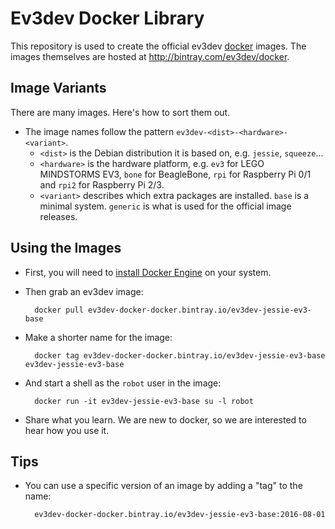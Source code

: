 Ev3dev Docker Library
=====================

This repository is used to create the official ev3dev [docker] images.
The images themselves are hosted at http://bintray.com/ev3dev/docker.

[docker]: https://www.docker.com


Image Variants
--------------

There are many images. Here's how to sort them out.

* The image names follow the pattern `ev3dev-<dist>-<hardware>-<variant>`.
    * `<dist>` is the Debian distribution it is based on, e.g. `jessie`, `squeeze`...
    * `<hardware>` is the hardware platform, e.g. `ev3` for LEGO MINDSTORMS EV3,
      `bone` for BeagleBone, `rpi` for Raspberry Pi 0/1 and `rpi2` for Raspberry
      Pi 2/3.
    * `<variant>` describes which extra packages are installed. `base` is a minimal
    system. `generic` is what is used for the official image releases.


Using the Images
----------------

* First, you will need to [install Docker Engine] on your system.
* Then grab an ev3dev image:

        docker pull ev3dev-docker-docker.bintray.io/ev3dev-jessie-ev3-base

* Make a shorter name for the image:

        docker tag ev3dev-docker-docker.bintray.io/ev3dev-jessie-ev3-base ev3dev-jessie-ev3-base

* And start a shell as the `robot` user in the image:

        docker run -it ev3dev-jessie-ev3-base su -l robot

* Share what you learn. We are new to docker, so we are interested to hear how
  you use it.

[install Docker Engine]: https://docs.docker.com/engine/installation/

Tips
----

* You can use a specific version of an image by adding a "tag" to the name:

        ev3dev-docker-docker.bintray.io/ev3dev-jessie-ev3-base:2016-08-01
